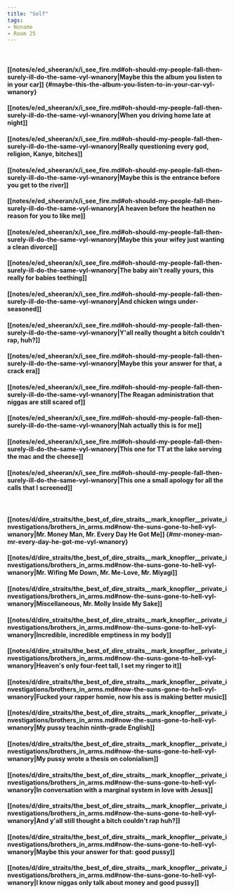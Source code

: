 ```yaml
---
title: "Self"
tags:
- Noname
- Room 25
---
```

&nbsp;
#### [[notes/e/ed_sheeran/x/i_see_fire.md#oh-should-my-people-fall-then-surely-ill-do-the-same-vyl-wnanory|Maybe this the album you listen to in your car]] {#maybe-this-the-album-you-listen-to-in-your-car-vyl-wnanory}
#### [[notes/e/ed_sheeran/x/i_see_fire.md#oh-should-my-people-fall-then-surely-ill-do-the-same-vyl-wnanory|When you driving home late at night]]
#### [[notes/e/ed_sheeran/x/i_see_fire.md#oh-should-my-people-fall-then-surely-ill-do-the-same-vyl-wnanory|Really questioning every god, religion, Kanye, bitches]]
#### [[notes/e/ed_sheeran/x/i_see_fire.md#oh-should-my-people-fall-then-surely-ill-do-the-same-vyl-wnanory|Maybe this is the entrance before you get to the river]]
#### [[notes/e/ed_sheeran/x/i_see_fire.md#oh-should-my-people-fall-then-surely-ill-do-the-same-vyl-wnanory|A heaven before the heathen no reason for you to like me]]
#### [[notes/e/ed_sheeran/x/i_see_fire.md#oh-should-my-people-fall-then-surely-ill-do-the-same-vyl-wnanory|Maybe this your wifey just wanting a clean divorce]]
#### [[notes/e/ed_sheeran/x/i_see_fire.md#oh-should-my-people-fall-then-surely-ill-do-the-same-vyl-wnanory|The baby ain't really yours, this really for babies teething]]
#### [[notes/e/ed_sheeran/x/i_see_fire.md#oh-should-my-people-fall-then-surely-ill-do-the-same-vyl-wnanory|And chicken wings under-seasoned]]
#### [[notes/e/ed_sheeran/x/i_see_fire.md#oh-should-my-people-fall-then-surely-ill-do-the-same-vyl-wnanory|Y'all really thought a bitch couldn't rap, huh?]]
#### [[notes/e/ed_sheeran/x/i_see_fire.md#oh-should-my-people-fall-then-surely-ill-do-the-same-vyl-wnanory|Maybe this your answer for that, a crack era]]
#### [[notes/e/ed_sheeran/x/i_see_fire.md#oh-should-my-people-fall-then-surely-ill-do-the-same-vyl-wnanory|The Reagan administration that niggas are still scared of]]
#### [[notes/e/ed_sheeran/x/i_see_fire.md#oh-should-my-people-fall-then-surely-ill-do-the-same-vyl-wnanory|Nah actually this is for me]]
#### [[notes/e/ed_sheeran/x/i_see_fire.md#oh-should-my-people-fall-then-surely-ill-do-the-same-vyl-wnanory|This one for TT at the lake serving the mac and the cheese]]
#### [[notes/e/ed_sheeran/x/i_see_fire.md#oh-should-my-people-fall-then-surely-ill-do-the-same-vyl-wnanory|This one a small apology for all the calls that I screened]]
&nbsp;
#### [[notes/d/dire_straits/the_best_of_dire_straits__mark_knopfler__private_investigations/brothers_in_arms.md#now-the-suns-gone-to-hell-vyl-wnanory|Mr. Money Man, Mr. Every Day He Got Me]] {#mr-money-man-mr-every-day-he-got-me-vyl-wnanory}
#### [[notes/d/dire_straits/the_best_of_dire_straits__mark_knopfler__private_investigations/brothers_in_arms.md#now-the-suns-gone-to-hell-vyl-wnanory|Mr. Wifing Me Down, Mr. Me-Love, Mr. Miyagi]]
#### [[notes/d/dire_straits/the_best_of_dire_straits__mark_knopfler__private_investigations/brothers_in_arms.md#now-the-suns-gone-to-hell-vyl-wnanory|Miscellaneous, Mr. Molly Inside My Sake]]
#### [[notes/d/dire_straits/the_best_of_dire_straits__mark_knopfler__private_investigations/brothers_in_arms.md#now-the-suns-gone-to-hell-vyl-wnanory|Incredible, incredible emptiness in my body]]
#### [[notes/d/dire_straits/the_best_of_dire_straits__mark_knopfler__private_investigations/brothers_in_arms.md#now-the-suns-gone-to-hell-vyl-wnanory|Heaven's only four-feet tall, I set my ringer to it]]
#### [[notes/d/dire_straits/the_best_of_dire_straits__mark_knopfler__private_investigations/brothers_in_arms.md#now-the-suns-gone-to-hell-vyl-wnanory|Fucked your rapper homie, now his ass is making better music]]
#### [[notes/d/dire_straits/the_best_of_dire_straits__mark_knopfler__private_investigations/brothers_in_arms.md#now-the-suns-gone-to-hell-vyl-wnanory|My pussy teachin ninth-grade English]]
#### [[notes/d/dire_straits/the_best_of_dire_straits__mark_knopfler__private_investigations/brothers_in_arms.md#now-the-suns-gone-to-hell-vyl-wnanory|My pussy wrote a thesis on colonialism]]
#### [[notes/d/dire_straits/the_best_of_dire_straits__mark_knopfler__private_investigations/brothers_in_arms.md#now-the-suns-gone-to-hell-vyl-wnanory|In conversation with a marginal system in love with Jesus]]
#### [[notes/d/dire_straits/the_best_of_dire_straits__mark_knopfler__private_investigations/brothers_in_arms.md#now-the-suns-gone-to-hell-vyl-wnanory|And y'all still thought a bitch couldn't rap huh?]]
#### [[notes/d/dire_straits/the_best_of_dire_straits__mark_knopfler__private_investigations/brothers_in_arms.md#now-the-suns-gone-to-hell-vyl-wnanory|Maybe this your answer for that: good pussy]]
#### [[notes/d/dire_straits/the_best_of_dire_straits__mark_knopfler__private_investigations/brothers_in_arms.md#now-the-suns-gone-to-hell-vyl-wnanory|I know niggas only talk about money and good pussy]]
